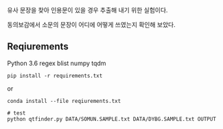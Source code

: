 유사 문장을 찾아 인용문이 있을 경우 추출해 내기 위한 실험이다.

동의보감에서 소문의 문장이 어디에 어떻게 쓰였는지 확인해 보았다.

## Reqiurements

Python 3.6
regex
blist
numpy
tqdm


```
pip install -r requirements.txt
```

or

```
conda install --file reqiurements.txt
```

```
# test
python qtfinder.py DATA/SOMUN.SAMPLE.txt DATA/DYBG.SAMPLE.txt OUTPUT
```

